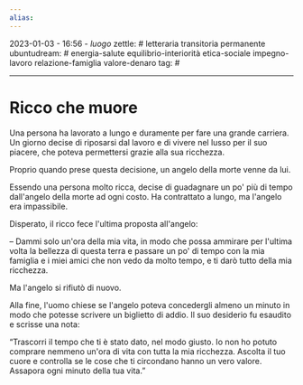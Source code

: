 ```yaml
---
alias: 
---
```

2023-01-03 - 16:56 - *luogo*
zettle: # letteraria transitoria permanente
ubuntudream: # energia-salute equilibrio-interiorità etica-sociale impegno-lavoro relazione-famiglia valore-denaro 
tag: #

---
# Ricco che muore

Una persona ha lavorato a lungo e duramente per fare una grande carriera. Un giorno decise di riposarsi dal lavoro e di vivere nel lusso per il suo piacere, che poteva permettersi grazie alla sua ricchezza.

Proprio quando prese questa decisione, un angelo della morte venne da lui.

Essendo una persona molto ricca, decise di guadagnare un po' più di tempo dall'angelo della morte ad ogni costo. Ha contrattato a lungo, ma l'angelo era impassibile.

Disperato, il ricco fece l'ultima proposta all'angelo:

– Dammi solo un'ora della mia vita, in modo che possa ammirare per l'ultima volta la bellezza di questa terra e passare un po' di tempo con la mia famiglia e i miei amici che non vedo da molto tempo, e ti darò tutto della mia ricchezza.

Ma l'angelo si rifiutò di nuovo.

Alla fine, l'uomo chiese se l'angelo poteva concedergli almeno un minuto in modo che potesse scrivere un biglietto di addio. Il suo desiderio fu esaudito e scrisse una nota:

“Trascorri il tempo che ti è stato dato, nel modo giusto. Io non ho potuto comprare nemmeno un'ora di vita con tutta la mia ricchezza. Ascolta il tuo cuore e controlla se le cose che ti circondano hanno un vero valore. Assapora ogni minuto della tua vita.”
